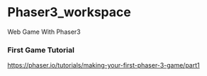 # Phaser3_workspace
Web Game With Phaser3

### First Game Tutorial
https://phaser.io/tutorials/making-your-first-phaser-3-game/part1
